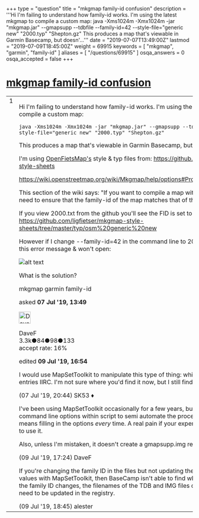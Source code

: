 +++
type = "question"
title = "mkgmap family-id confusion"
description = '''Hi I&#x27;m failing to understand how family-id works. I&#x27;m using the latest mkgmap to compile a custom map: java -Xms1024m -Xmx1024m -jar &quot;mkgmap.jar&quot; --gmapsupp --tdbfile --family-id=42 --style-file=&quot;generic new&quot; &quot;2000.typ&quot; &quot;Shepton.gz&quot;  This produces a map that&#x27;s viewable in Garmin Basecamp, but doesn&#x27;...'''
date = "2019-07-07T13:49:00Z"
lastmod = "2019-07-09T18:45:00Z"
weight = 69915
keywords = [ "mkgmap", "garmin", "family-id" ]
aliases = [ "/questions/69915" ]
osqa_answers = 0
osqa_accepted = false
+++

<div class="headNormal">

# [mkgmap family-id confusion](/questions/69915/mkgmap-family-id-confusion)

</div>

<div id="main-body">

<div id="askform">

<table id="question-table" style="width:100%;">
<colgroup>
<col style="width: 50%" />
<col style="width: 50%" />
</colgroup>
<tbody>
<tr>
<td style="width: 30px; vertical-align: top"><div class="vote-buttons">
<span id="post-69915-upvote" class="ajax-command post-vote up" rel="nofollow" title="I like this post (click again to cancel)"> </span>
<div id="post-69915-score" class="post-score" title="current number of votes">
1
</div>
<span id="post-69915-downvote" class="ajax-command post-vote down" rel="nofollow" title="I dont like this post (click again to cancel)"> </span> <span id="favorite-mark" class="ajax-command favorite-mark" rel="nofollow" title="mark/unmark this question as favorite (click again to cancel)"> </span>
<div id="favorite-count" class="favorite-count">
&#10;</div>
</div></td>
<td><div id="item-right">
<div class="question-body">
<p>Hi I'm failing to understand how family-id works. I'm using the latest mkgmap to compile a custom map:</p>
<pre><code>java -Xms1024m -Xmx1024m -jar &quot;mkgmap.jar&quot; --gmapsupp --tdbfile --family-id=42 --style-file=&quot;generic new&quot; &quot;2000.typ&quot; &quot;Shepton.gz&quot;</code></pre>
<p>This produces a map that's viewable in Garmin Basecamp, but doesn't look as expected</p>
<p>I'm using <a href="https://sites.google.com/site/openfietsmap/procedure">OpenFietsMap's</a> style &amp; typ files from: <a href="https://github.com/ligfietser/mkgmap-style-sheets">https://github.com/ligfietser/mkgmap-style-sheets</a></p>
<p><a href="https://wiki.openstreetmap.org/wiki/Mkgmap/help/options#Product_description_options">https://wiki.openstreetmap.org/wiki/Mkgmap/help/options#Product_description_options</a></p>
<p>This section of the wiki says: "If you want to compile a map with a TYP file, you will need to ensure that the family-id of the map matches that of the TYP file"</p>
<p>If you view 2000.txt from the github you'll see the FID is set to 2000 <a href="https://github.com/ligfietser/mkgmap-style-sheets/tree/master/typ/osm%20generic%20new">https://github.com/ligfietser/mkgmap-style-sheets/tree/master/typ/osm%20generic%20new</a></p>
<p>However if I change --family-id=42 in the command line to 2000 Basecamp issues this error message &amp; won't open:</p>
<p><img src="/upfiles/Capture_vzQSXou.JPG" alt="alt text" /></p>
<p>What is the solution?</p>
</div>
<div id="question-tags" class="tags-container tags">
<span class="post-tag tag-link-mkgmap" rel="tag" title="see questions tagged &#39;mkgmap&#39;">mkgmap</span> <span class="post-tag tag-link-garmin" rel="tag" title="see questions tagged &#39;garmin&#39;">garmin</span> <span class="post-tag tag-link-family-id" rel="tag" title="see questions tagged &#39;family-id&#39;">family-id</span>
</div>
<div id="question-controls" class="post-controls">
&#10;</div>
<div class="post-update-info-container">
<div class="post-update-info post-update-info-user">
<p>asked <strong>07 Jul '19, 13:49</strong></p>
<img src="https://secure.gravatar.com/avatar/c9c8b421ad22f51ddd62f23413717036?s=32&amp;d=identicon&amp;r=g" class="gravatar" width="32" height="32" alt="DaveF&#39;s gravatar image" />
<p><span>DaveF</span><br />
<span class="score" title="3264 reputation points"><span>3.3k</span></span><span title="84 badges"><span class="badge1">●</span><span class="badgecount">84</span></span><span title="98 badges"><span class="silver">●</span><span class="badgecount">98</span></span><span title="133 badges"><span class="bronze">●</span><span class="badgecount">133</span></span><br />
<span class="accept_rate" title="Rate of the user&#39;s accepted answers">accept rate:</span> <span title="DaveF has 17 accepted answers">16%</span></p>
</img>
</div>
<div class="post-update-info post-update-info-edited">
<p><span> edited <strong>09 Jul '19, 16:54</strong> </span></p>
</div>
</div>
<div id="comments-container-69915" class="comments-container">
<span id="69919"></span>
<div id="comment-69919" class="comment">
<div id="post-69919-score" class="comment-score">
&#10;</div>
<div class="comment-text">
<p>I would use MapSetToolkit to manipulate this type of thing: which are Windows Registry entries IIRC. I'm not sure where you'd find it now, but I still find it useful.</p>
</div>
<div id="comment-69919-info" class="comment-info">
<span class="comment-age">(07 Jul '19, 20:44)</span> <span class="comment-user userinfo">SK53 ♦</span>
</div>
</div>
<span id="69948"></span>
<div id="comment-69948" class="comment">
<div id="post-69948-score" class="comment-score">
&#10;</div>
<div class="comment-text">
<p>I've been using MapSetToolkit occasionally for a few years, but I want to use mkgmap command line options within script to semi automate the process. MapSetToolkit's GUI means filling in the options <em>every</em> time. A real pain if your experimenting while learning to use it.</p>
<p>Also, unless I'm mistaken, it doesn't create a gmapsupp.img required for a Garmin GPSr</p>
</div>
<div id="comment-69948-info" class="comment-info">
<span class="comment-age">(09 Jul '19, 17:24)</span> <span class="comment-user userinfo">DaveF</span>
</div>
</div>
<span id="69951"></span>
<div id="comment-69951" class="comment">
<div id="post-69951-score" class="comment-score">
&#10;</div>
<div class="comment-text">
<p>If you're changing the family ID in the files but not updating the respective registry values with MapSetToolkit, then BaseCamp isn't able to find what it's expecting. When the family ID changes, the filenames of the TDB and IMG files change too, so these all need to be updated in the registry.</p>
</div>
<div id="comment-69951-info" class="comment-info">
<span class="comment-age">(09 Jul '19, 18:45)</span> <span class="comment-user userinfo">alester</span>
</div>
</div>
</div>
<div id="comment-tools-69915" class="comment-tools">
&#10;</div>
<div class="clear">
&#10;</div>
<div id="comment-69915-form-container" class="comment-form-container">
&#10;</div>
<div class="clear">
&#10;</div>
</div></td>
</tr>
</tbody>
</table>

</div>

</div>

